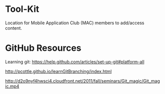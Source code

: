 Tool-Kit
========

Location for Mobile Application Club (MAC) members to add/access content.

GitHub Resources
========
Learning git:
https://help.github.com/articles/set-up-git#platform-all

http://pcottle.github.io/learnGitBranching/index.html

http://d2o9nyf4hwsci4.cloudfront.net/2011/fall/seminars/Git_magic/Git_magic.mp4

